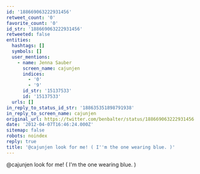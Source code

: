 ```yaml
---
id: '188669063222931456'
retweet_count: '0'
favorite_count: '0'
id_str: '188669063222931456'
retweeted: false
entities:
  hashtags: []
  symbols: []
  user_mentions:
    - name: Jenna Sauber
      screen_name: cajunjen
      indices:
        - '0'
        - '9'
      id_str: '15137533'
      id: '15137533'
  urls: []
in_reply_to_status_id_str: '188635351898791938'
in_reply_to_screen_name: cajunjen
original_url: https://twitter.com/benbalter/status/188669063222931456
date: '2012-04-07T16:46:24.000Z'
sitemap: false
robots: noindex
reply: true
title: '@cajunjen look for me! ( I''m the one wearing blue. )'
---
```


@cajunjen look for me! ( I'm the one wearing blue. )